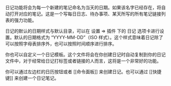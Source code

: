 日记功能将会为每一个新建的笔记命名为当天的日期。如果该名字已经存在，将自动打开对应的笔记。这是一个写每日日志、待办事项、某天所写的所有笔记链接列表的强力功能。

日记的默认的日期样式与默认目录，可以在 设置 => 插件 下的 日记 选项卡进行设置。默认的日期格式为 “YYYY-MM-DD”（ISO 样式）。这个样式意味着日记除了可以按照字母表排序外，也可以按照时间顺序进行排序。

你也可以自定义一个日记模板。这个文件将会在你创建日记时自动复制到你的日记文件中，对于经常给日记打标签或者链接的人而言，这将是一个非常好的功能。

你可以通过左边栏的日历按钮或者 [[命令面板]] 来创建日记。也可以通过 [[快捷键]] 来创建一个日记笔记。